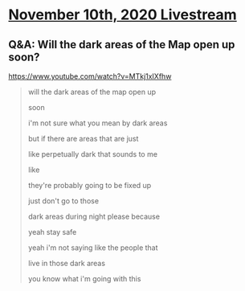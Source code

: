 # [November 10th, 2020 Livestream](../2020-11-10.md)
## Q&A: Will the dark areas of the Map open up soon?
https://www.youtube.com/watch?v=MTkj1xIXfhw
> will the dark areas of the map open up
>
> soon
>
> i'm not sure what you mean by dark areas
>
> but if there are areas that are just
>
> like perpetually dark that sounds to me
>
> like
>
> they're probably going to be fixed up
>
> just don't go to those
>
> dark areas during night please because
>
> yeah stay safe
>
> yeah i'm not saying like the people that
>
> live in those dark areas
>
> you know what i'm going with this
>
